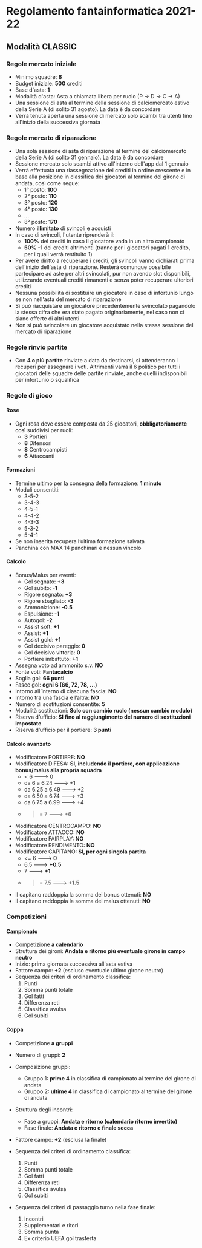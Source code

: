 # Regolamento fantainformatica 2021-22
## Modalità CLASSIC

### Regole mercato iniziale
* Minimo squadre: **8**
* Budget iniziale: **500** crediti
* Base d'asta: **1**
* Modalità d'asta: Asta a chiamata libera per ruolo (P -> D -> C -> A)
* Una sessione di asta al termine della sessione di calciomercato estivo della Serie A (di solito 31 agosto). La data è da concordare
* Verrà tenuta aperta una sessione di mercato solo scambi tra utenti fino all'inizio della successiva giornata

### Regole mercato di riparazione
* Una sola sessione di asta di riparazione al termine del calciomercato della Serie A (di solito 31 gennaio). La data è da concordare
* Sessione mercato solo scambi attivo all'interno dell'app dal 1 gennaio
* Verrà effettuata una riassegnazione dei crediti in ordine crescente e in base alla posizione in classifica dei giocatori al termine del girone di andata, così come segue:
	* 1° posto: **100**
	* 2° posto: **110**
	* 3° posto: **120**
	* 4° posto: **130**
	* ...
	* 8° posto: **170**
* Numero **illimitato** di svincoli e acquisti
* In caso di svincoli, l'utente riprenderà il:
	* **100%** dei crediti in caso il giocatore vada in un altro campionato
	* **50% -1**   dei crediti altrimenti (tranne per i giocatori pagati **1** credito, per i quali verrà restituito **1**)
* Per avere diritto a recuperare i crediti, gli svincoli vanno dichiarati prima dell'inizio dell'asta di riparazione. Resterà comunque possibile partecipare ad aste per altri svincolati, pur non avendo slot disponibili, utilizzando eventuali crediti rimanenti e senza poter recuperare ulteriori crediti 
* Nessuna possibilità di sostituire un giocatore in caso di infortunio lungo se non nell'asta del mercato di riparazione
* Si può riacquistare un giocatore precedentemente svincolato pagandolo la stessa cifra che era stato pagato originariamente, nel caso non ci siano offerte di altri utenti
* Non si può svincolare un giocatore acquistato nella stessa sessione del mercato di riparazione

### Regole rinvio partite
* Con **4 o più partite** rinviate a data da destinarsi, si attenderanno i recuperi per assegnare i voti. Altrimenti varrà il 6 politico per tutti i giocatori delle squadre delle partite rinviate, anche quelli indisponibili per infortunio o squalifica

### Regole di gioco
#### Rose
* Ogni rosa deve essere composta da 25 giocatori, **obbligatoriamente** così suddivisi per ruoli:
  * **3** Portieri
  * **8** Difensori
  * **8** Centrocampisti
  * **6** Attaccanti
  
#### Formazioni
* Termine ultimo per la consegna della formazione: **1 minuto**
* Moduli consentiti: 
 	* 3-5-2
 	* 3-4-3
 	* 4-5-1
 	* 4-4-2
 	* 4-3-3
 	* 5-3-2
 	* 5-4-1
* Se non inserita recupera l’ultima formazione salvata
* Panchina con MAX 14 panchinari e nessun vincolo

#### Calcolo
* Bonus/Malus per eventi:
	* Gol segnato: **+3**
	* Gol subito: **-1**
	* Rigore segnato: **+3**
	* Rigore sbagliato: **-3**
	* Ammonizione: **-0.5**
	* Espulsione: **-1**
	* Autogol: **-2**
	* Assist soft: **+1**
	* Assist: **+1**
	* Assist gold: **+1**
	* Gol decisivo pareggio: **0**
	* Gol decisivo vittoria: **0**
	* Portiere imbattuto: **+1**
* Assegna voto ad ammonito s.v. **NO**
* Fonte voti: **Fantacalcio**
* Soglia gol: **66 punti**
* Fasce gol: **ogni 6 (66, 72, 78, ...)**
* Intorno all’interno di ciascuna fascia: **NO**
* Intorno tra una fascia e l’altra: **NO**
* Numero di sostituzioni consentite: **5**
* Modalità sostituzioni: **Solo con cambio ruolo (nessun cambio modulo)**
* Riserva d’ufficio: **SI fino al raggiungimento del numero di sostituzioni impostate**
* Riserva d’ufficio per il portiere: **3 punti**

#### Calcolo avanzato
* Modificatore PORTIERE: **NO**
* Modificatore DIFESA: **SI, includendo il portiere, con applicazione bonus/malus alla propria squadra**
	* < 6 ---> 0
	* da 6 a 6.24 ---> +1
	* da 6.25 a 6.49 ---> +2
	* da 6.50 a 6.74 ---> +3
	* da 6.75 a 6.99 ---> +4
	* >= 7 ---> +6
* Modificatore CENTROCAMPO: **NO**
* Modificatore ATTACCO: **NO**
* Modificatore FAIRPLAY: **NO**
* Modificatore RENDIMENTO: **NO**
* Modificatore CAPITANO: **SI, per ogni singola partita**
	* <= 6 ---> **0**
	* 6.5 ---> **+0.5**
	* 7 ---> **+1**
	* >= 7.5 ---> **+1.5**
* Il capitano raddoppia la somma dei bonus ottenuti: **NO**
* Il capitano raddoppia la somma dei malus ottenuti: **NO**

### Competizioni
#### Campionato
* Competizione **a calendario**
* Struttura dei gironi: **Andata e ritorno più eventuale girone in campo neutro**
* Inizio: prima giornata successiva all'asta estiva
* Fattore campo: **+2** (escluso eventuale ultimo girone neutro)
* Sequenza dei criteri di ordinamento classifica:
	1. Punti
	2. Somma punti totale
	3. Gol fatti
	4. Differenza reti
	5. Classifica avulsa
	6. Gol subiti
	
#### Coppa
* Competizione **a gruppi**
* Numero di gruppi: **2**
* Composizione gruppi:
	* Gruppo 1: **prime 4** in classifica di campionato al termine del girone di andata
	* Gruppo 2: **ultime 4** in classifica di campionato al termine del girone di andata
* Struttura degli incontri:
	* Fase a gruppi: **Andata e ritorno (calendario ritorno invertito)**
	* Fase finale: **Andata e ritorno e finale secca**
* Fattore campo: **+2** (esclusa la finale)
* Sequenza dei criteri di ordinamento classifica:
	1. Punti
	2. Somma punti totale
	3. Gol fatti
	4. Differenza reti
	5. Classifica avulsa
	6. Gol subiti

* Sequenza dei criteri di passaggio turno nella fase finale:
	1. Incontri
	2. Supplementari e ritori
	3. Somma punta
	4. Ex criterio UEFA gol trasferta
